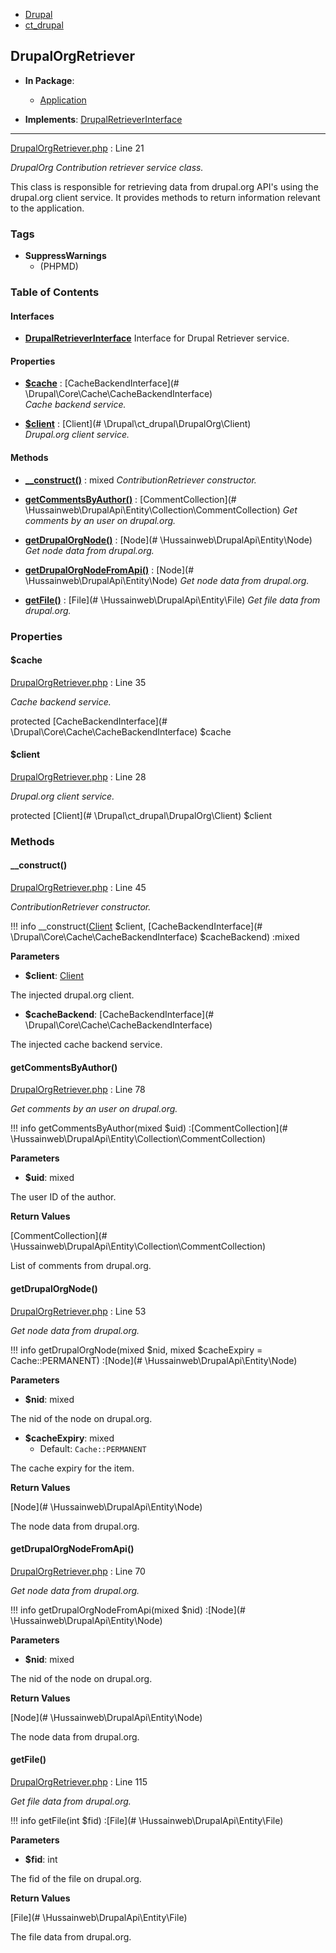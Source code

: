 
- [Drupal](../namespaces/drupal.md)
- [ct_drupal](../namespaces/drupal-ct-drupal.md)


## DrupalOrgRetriever


- **In Package**:
    - [Application](../packages/Application.md)
  
- **Implements**:
    [DrupalRetrieverInterface](../classes/Drupal-ct-drupal-DrupalRetrieverInterface.md)  

---





[DrupalOrgRetriever.php](../files/web-modules-custom-ct-drupal-src-drupalorgretriever.md) : Line 21

*DrupalOrg Contribution retriever service class.*


This class is responsible for retrieving data from drupal.org API's using
the drupal.org client service. It provides methods to return information
relevant to the application.


### Tags

- **SuppressWarnings**
  - (PHPMD)






### Table of Contents



#### Interfaces
- **[DrupalRetrieverInterface](../classes/Drupal-ct-drupal-DrupalRetrieverInterface.md)**
  Interface for Drupal Retriever service.






#### Properties
- **[$cache](../classes/Drupal-ct-drupal-DrupalOrgRetriever.md#cache)**
         : [CacheBackendInterface](# \Drupal\Core\Cache\CacheBackendInterface)  
*Cache backend service.*

- **[$client](../classes/Drupal-ct-drupal-DrupalOrgRetriever.md#client)**
         : [Client](# \Drupal\ct_drupal\DrupalOrg\Client)  
*Drupal.org client service.*


#### Methods
- **[__construct()](../classes/Drupal-ct-drupal-DrupalOrgRetriever.md#__construct)**
           : mixed
*ContributionRetriever constructor.*

- **[getCommentsByAuthor()](../classes/Drupal-ct-drupal-DrupalOrgRetriever.md#getcommentsbyauthor)**
           : [CommentCollection](# \Hussainweb\DrupalApi\Entity\Collection\CommentCollection)
*Get comments by an user on drupal.org.*

- **[getDrupalOrgNode()](../classes/Drupal-ct-drupal-DrupalOrgRetriever.md#getdrupalorgnode)**
           : [Node](# \Hussainweb\DrupalApi\Entity\Node)
*Get node data from drupal.org.*

- **[getDrupalOrgNodeFromApi()](../classes/Drupal-ct-drupal-DrupalOrgRetriever.md#getdrupalorgnodefromapi)**
           : [Node](# \Hussainweb\DrupalApi\Entity\Node)
*Get node data from drupal.org.*

- **[getFile()](../classes/Drupal-ct-drupal-DrupalOrgRetriever.md#getfile)**
           : [File](# \Hussainweb\DrupalApi\Entity\File)
*Get file data from drupal.org.*







### Properties

#### $cache

[DrupalOrgRetriever.php](../files/web-modules-custom-ct-drupal-src-drupalorgretriever.md) : Line 35

*Cache backend service.*


protected [CacheBackendInterface](# \Drupal\Core\Cache\CacheBackendInterface) $cache







#### $client

[DrupalOrgRetriever.php](../files/web-modules-custom-ct-drupal-src-drupalorgretriever.md) : Line 28

*Drupal.org client service.*


protected [Client](# \Drupal\ct_drupal\DrupalOrg\Client) $client









### Methods

#### __construct()

[DrupalOrgRetriever.php](../files/web-modules-custom-ct-drupal-src-drupalorgretriever.md) : Line 45

*ContributionRetriever constructor.*

!!! info
    __construct([Client](../classes/Drupal-ct-drupal-Client.md) $client, [CacheBackendInterface](# \Drupal\Core\Cache\CacheBackendInterface) $cacheBackend) :mixed




**Parameters**

- **$client**: [Client](../classes/Drupal-ct-drupal-Client.md)
    
The injected drupal.org client.

- **$cacheBackend**: [CacheBackendInterface](# \Drupal\Core\Cache\CacheBackendInterface)
    
The injected cache backend service.








#### getCommentsByAuthor()

[DrupalOrgRetriever.php](../files/web-modules-custom-ct-drupal-src-drupalorgretriever.md) : Line 78

*Get comments by an user on drupal.org.*

!!! info
    getCommentsByAuthor(mixed $uid) :[CommentCollection](# \Hussainweb\DrupalApi\Entity\Collection\CommentCollection)




**Parameters**

- **$uid**: mixed
    
The user ID of the author.






**Return Values**

[CommentCollection](# \Hussainweb\DrupalApi\Entity\Collection\CommentCollection)


List of comments from drupal.org.



#### getDrupalOrgNode()

[DrupalOrgRetriever.php](../files/web-modules-custom-ct-drupal-src-drupalorgretriever.md) : Line 53

*Get node data from drupal.org.*

!!! info
    getDrupalOrgNode(mixed $nid, mixed $cacheExpiry = Cache::PERMANENT) :[Node](# \Hussainweb\DrupalApi\Entity\Node)




**Parameters**

- **$nid**: mixed
    
The nid of the node on drupal.org.

- **$cacheExpiry**: mixed
    - Default: `Cache::PERMANENT`
    
The cache expiry for the item.






**Return Values**

[Node](# \Hussainweb\DrupalApi\Entity\Node)


The node data from drupal.org.



#### getDrupalOrgNodeFromApi()

[DrupalOrgRetriever.php](../files/web-modules-custom-ct-drupal-src-drupalorgretriever.md) : Line 70

*Get node data from drupal.org.*

!!! info
    getDrupalOrgNodeFromApi(mixed $nid) :[Node](# \Hussainweb\DrupalApi\Entity\Node)




**Parameters**

- **$nid**: mixed
    
The nid of the node on drupal.org.






**Return Values**

[Node](# \Hussainweb\DrupalApi\Entity\Node)


The node data from drupal.org.



#### getFile()

[DrupalOrgRetriever.php](../files/web-modules-custom-ct-drupal-src-drupalorgretriever.md) : Line 115

*Get file data from drupal.org.*

!!! info
    getFile(int $fid) :[File](# \Hussainweb\DrupalApi\Entity\File)




**Parameters**

- **$fid**: int
    
The fid of the file on drupal.org.






**Return Values**

[File](# \Hussainweb\DrupalApi\Entity\File)


The file data from drupal.org.




